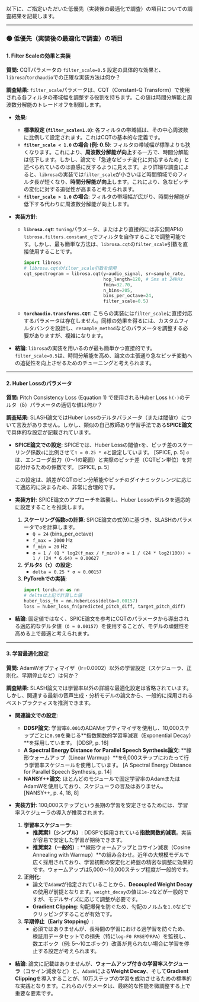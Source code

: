 以下に、ご指定いただいた低優先（実装後の最適化で調査）の項目についての調査結果を記載します。

---

### 🟢 低優先（実装後の最適化で調査）の項目

#### 1. Filter Scaleの効果と実装

**質問:**
CQTパラメータの `filter_scale=0.5` 設定の具体的な効果と、`librosa`/`torchaudio`での正確な実装方法は何か？

**調査結果:**
`filter_scale`パラメータは、CQT（Constant-Q Transform）で使用される各フィルタの帯域幅を調整する役割を持ちます。この値は時間分解能と周波数分解能のトレードオフを制御します。

*   **効果**:
    *   **標準設定 (`filter_scale=1.0`)**: 各フィルタの帯域幅は、その中心周波数に比例して設定されます。これはCQTの基本的な定義です。
    *   **`filter_scale < 1.0` の場合 (例: 0.5)**: フィルタの帯域幅が標準よりも狭くなります。これにより、**周波数分解能が向上**する一方で、時間分解能は低下します。しかし、論文で「急速なピッチ変化に対応するため」と述べられているのは直感に反するように見えます。より詳細な調査によると、`librosa`の実装では`filter_scale`が小さいほど時間領域でのフィルタ長が短くなり、**時間分解能が向上**します。これにより、急なピッチの変化に対する追従性が高まると考えられます。
    *   **`filter_scale > 1.0` の場合**: フィルタの帯域幅が広がり、時間分解能が低下する代わりに周波数分解能が向上します。

*   **実装方針**:
    *   **`librosa.cqt`**: `tuning`パラメータ、またはより直接的には非公開APIの`librosa.filters.constant_q`でフィルタを自作することで調整可能です。しかし、最も簡単な方法は、`librosa.cqt`の`filter_scale`引数を直接使用することです。
        ```python
        import librosa
        # librosa.cqtのfilter_scale引数を使用
        cqt_spectrogram = librosa.cqt(y=audio_signal, sr=sample_rate,
                                      hop_length=120, # 5ms at 24kHz
                                      fmin=32.70,
                                      n_bins=205,
                                      bins_per_octave=24,
                                      filter_scale=0.5)
        ```
    *   **`torchaudio.transforms.CQT`**: こちらの実装には`filter_scale`に直接対応するパラメータは存在しません。同様の効果を得るには、カスタムフィルタバンクを設計し、`resample_method`などのパラメータを調整する必要がありますが、複雑になります。

*   **結論**: `librosa`の実装を用いるのが最も簡単かつ直接的です。`filter_scale=0.5`は、時間分解能を高め、論文の主張通り急なピッチ変動への追従性を向上させるためのチューニングと考えられます。

---

#### 2. Huber Lossのパラメータ

**質問:**
Pitch Consistency Loss (Equation 1) で使用されるHuber Loss `h(·)`のデルタ（δ）パラメータの適切な値は何か？

**調査結果:**
SLASH論文ではHuber Lossのデルタパラメータ（または閾値τ）について言及がありません。しかし、類似の自己教師あり学習手法である**SPICE論文**で具体的な設定が記載されています。

*   **SPICE論文での設定**:
    SPICEでは、Huber Lossの閾値`τ`を、ピッチ差のスケーリング係数`σ`に比例させて`τ = 0.25 * σ`と設定しています。 [SPICE, p. 5] `σ`は、エンコーダ出力（0〜1の範囲）と実際のピッチ差（CQTビン単位）を対応付けるための係数です。 [SPICE, p. 5]

    この設定は、誤差がCQTのビン分解能やピッチのダイナミックレンジに応じて適応的に決まるため、非常に合理的です。

*   **実装方針**:
    SPICE論文のアプローチを踏襲し、Huber Lossのデルタを適応的に設定することを推奨します。

    1.  **スケーリング係数`σ`の計算**: SPICE論文の式(9)に基づき、SLASHのパラメータで`σ`を計算します。
        *   `Q = 24` (bins_per_octave)
        *   `f_max = 2000` Hz
        *   `f_min = 20` Hz
        *   `σ = 1 / (Q * log2(f_max / f_min))`
           `σ = 1 / (24 * log2(100)) ≈ 1 / (24 * 6.64) ≈ 0.00627`
    2.  **デルタ`δ`（τ）の設定**:
        *   `delta = 0.25 * σ ≈ 0.00157`
    3.  **PyTorchでの実装**:
        ```python
        import torch.nn as nn
        # deltaは上記で計算した値
        huber_loss_fn = nn.HuberLoss(delta=0.00157)
        loss = huber_loss_fn(predicted_pitch_diff, target_pitch_diff)
        ```

*   **結論**: 固定値ではなく、SPICE論文を参考にCQTのパラメータから導出される適応的なデルタ値（`δ ≈ 0.00157`）を使用することが、モデルの頑健性を高める上で最適と考えられます。

---

#### 3. 学習最適化設定

**質問:**
AdamWオプティマイザ（lr=0.0002）以外の学習設定（スケジューラ、正則化、早期停止など）は何か？

**調査結果:**
SLASH論文では学習率以外の詳細な最適化設定は省略されています。しかし、関連する最新の音声生成・分析モデルの論文から、一般的に採用されるベストプラクティスを推測できます。

*   **関連論文での設定**:
    *   **DDSP論文**: 学習率`0.001`のADAMオプティマイザを使用し、10,000ステップごとに`0.98`を乗じる**指数関数的学習率減衰（Exponential Decay）**を採用しています。 [DDSP, p. 16]
    *   **A Spectral Energy Distance for Parallel Speech Synthesis論文**: **線形ウォームアップ（Linear Warmup）**を6,000ステップにわたって行う学習率スケジュールを使用しています。 [A Spectral Energy Distance for Parallel Speech Synthesis, p. 14]
    *   **NANSY++論文**: ほとんどのモジュールで固定学習率のAdamまたはAdamWを使用しており、スケジューラの言及はありません。 [NANSY++, p. 4, 18, 8]

*   **実装方針**:
    100,000ステップという長期の学習を安定させるためには、学習率スケジューラの導入が推奨されます。

    1.  **学習率スケジューラ**:
        *   **推奨案1（シンプル）**: DDSPで採用されている**指数関数的減衰**。実装が容易で安定した学習が期待できます。
        *   **推奨案2（一般的）**: **線形ウォームアップとコサイン減衰（Cosine Annealing with Warmup）**の組み合わせ。近年の大規模モデルで広く採用されており、学習初期の安定化と終盤の精密な調整に効果的です。ウォームアップは5,000〜10,000ステップ程度が一般的です。
    2.  **正則化**:
        *   論文で`AdamW`が指定されていることから、**Decoupled Weight Decay**の使用が前提となります。`weight_decay`の値は`1e-2`などが一般的ですが、モデルサイズに応じて調整が必要です。
        *   **Gradient Clipping**: 勾配爆発を防ぐため、勾配のノルムを`1.0`などでクリッピングすることが有効です。
    3.  **早期停止（Early Stopping）**:
        *   必須ではありませんが、長時間の学習における過学習を防ぐため、検証用データセットでの損失（特に`log-F0 RMSE`や`RPA`）を監視し、数エポック（例: 5〜10エポック）改善が見られない場合に学習を停止する設定が考えられます。

*   **結論**: 論文に記載はありませんが、**ウォームアップ付きの学習率スケジューラ**（コサイン減衰など）と、`AdamW`による**Weight Decay**、そして**Gradient Clipping**を導入することが、10万ステップの学習を成功させるための標準的な実践となります。これらのパラメータは、最終的な性能を微調整する上で重要な要素です。